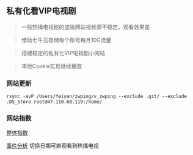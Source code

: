 ## 私有化看VIP电视剧

> 一般热播电视剧的盗版网站视频源不稳定，观看效果差

> 借助七牛云存储每个账号每月10G流量

> 搭建稳定的私有化VIP电视剧小网站

> 本地Cookie实现继续播放

### 网站更新
```
rsync -avP /Users/feiyan/zwping/v_zwping --exclude .git/ --exclude .DS_Store root@47.110.68.119:/home/
```

### 网站指数

[整体指数](https://web.umeng.com/main.php?c=site&a=frame&siteid=1279359009#!/1603332566918/site/overview/1/1279359009)

[事件分析](https://web.umeng.com/main.php?c=eanalysis&a=frame&siteid=1279359009#!/1603332641828/eanalysis/event/1/1279359009/2020-10-10/2020-10-10) 切换日期可直观看到热播电视